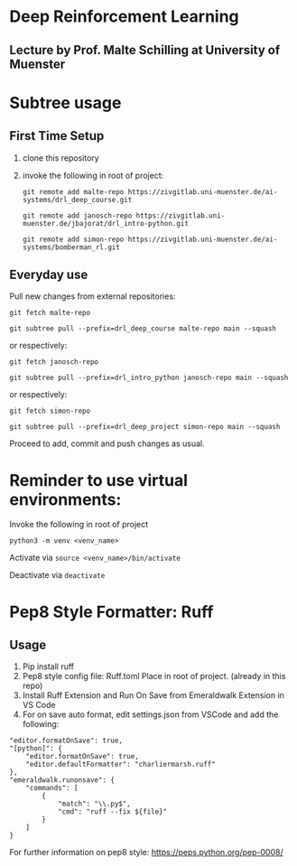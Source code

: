 # Deep Reinforcement Learning 
## Lecture by Prof. Malte Schilling at University of Muenster

# Subtree usage 

## First Time Setup 
1. clone this repository
2. invoke the following in root of project:

	`git remote add malte-repo https://zivgitlab.uni-muenster.de/ai-systems/drl_deep_course.git`

	`git remote add janosch-repo https://zivgitlab.uni-muenster.de/jbajorat/drl_intro-python.git`

	`git remote add simon-repo https://zivgitlab.uni-muenster.de/ai-systems/bomberman_rl.git`

## Everyday use

Pull new changes from external repositories:

`git fetch malte-repo`

`git subtree pull --prefix=drl_deep_course malte-repo main --squash`

or respectively: 

`git fetch janosch-repo`

`git subtree pull --prefix=drl_intro_python janosch-repo main --squash`


or respectively:

`git fetch simon-repo`

`git subtree pull --prefix=drl_deep_project simon-repo main --squash`

Proceed to add, commit and push changes as usual.

# Reminder to use virtual environments: 
Invoke the following in root of project

`python3 -m venv <venv_name>`

Activate via `source <venv_name>/bin/activate`

Deactivate via `deactivate`

# Pep8 Style Formatter: Ruff

## Usage 
1. Pip install ruff
2. Pep8 style config file: Ruff.toml Place in root of project. (already in this repo)
3. Install Ruff Extension and Run On Save from Emeraldwalk Extension in VS Code
4. For on save auto format, edit settings.json from VSCode and add the following:

```
"editor.formatOnSave": true,
"[python]": {
	"editor.formatOnSave": true,
	"editor.defaultFormatter": "charliermarsh.ruff"
},
"emeraldwalk.runonsave": {
	"commands": [
		{
			"match": "\\.py$",
			"cmd": "ruff --fix ${file}"
		}
	]
}
```

For further information on pep8 style: https://peps.python.org/pep-0008/



